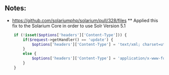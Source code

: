 

## Notes:
* https://github.com/solariumphp/solarium/pull/328/files
** Applied this fix to the Solarium Core in order to use Solr Version 5.1
```php
    if (!isset($options['headers']['Content-Type'])) {
        if($request->getHandler() == 'update') {
            $options['headers']['Content-Type'] = 'text/xml; charset=utf-8';
        }
        else {
            $options['headers']['Content-Type'] = 'application/x-www-form-urlencoded; charset=utf-8';
        }
    }
```